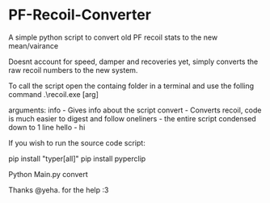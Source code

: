 # PF-Recoil-Converter
A simple python script to convert old PF recoil stats to the new mean/vairance

Doesnt account for speed, damper and recoveries yet, simply converts the raw recoil numbers to the new system.

To call the script open the containg folder in a terminal and use the folling command
.\recoil.exe [arg]

arguments:
info - Gives info about the script
convert - Converts recoil, code is much easier to digest and follow
oneliners - the entire script condensed down to 1 line
hello - hi

If you wish to run the source code script:

pip install "typer[all]"
pip install pyperclip

Python Main.py convert

Thanks @yeha. for the help :3

